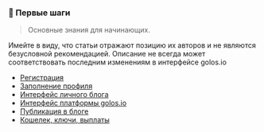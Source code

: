 ﻿### 🚀 Первые шаги

> Основные знания для начинающих.  

Имейте в виду, что статьи отражают позицию их авторов и не являются безусловной рекомендацией. Описание не всегда может соответствовать последним изменениям в интерфейсе golos.io

* [Регистрация](/1-introduction/registratsiya.md)
* [Заполнение профиля](/1-introduction/zapolnenie-profilya.md)
* [Интерфейс личного блога](/1-introduction/interfeis-lichnogo-bloga.md)
* [Интерфейс платформы golos.io](/1-introduction/interfeis-golosio.md)
* [Публикация в блоге](/1-introduction/posting.html)
* [Кошелек, ключи, выплаты](/1-introduction/koshelek-klyuchi-viplati.md)



